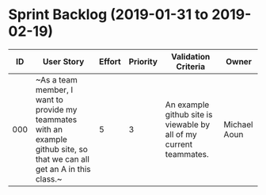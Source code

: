 # Sprint Backlog (2019-01-31 to 2019-02-19)

| ID | User Story | Effort | Priority | Validation Criteria | Owner |
|----|------------|--------|----------|---------------------|-------|
| 000 | ~As a team member, I want to provide my teammates with an example github site, so that we can all get an A in this class.~ | 5 | 3 | An example github site is viewable by all of my current teammates. | Michael Aoun |
